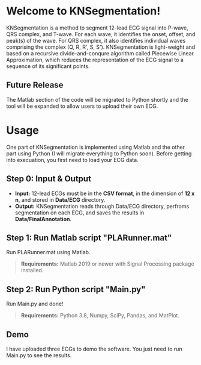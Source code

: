 # Welcome to KNSegmentation!

KNSegmentation is a method to segment 12-lead ECG signal into P-wave, QRS complex, and T-wave. For each wave, it identifies the onset, offset, and peak(s) of the wave. For QRS complex, it also identifies individual waves comprising the complex (Q, R, R', S, S').
KNSegmentation is light-weight and based on a recursive divide-and-conqure algorithm called Piecewise Linear Approximation, which reduces the representation of the ECG signal to a sequence of its significant points.
## Future Release
The Matlab section of the code will be migrated to Python shortly and the tool will be expanded to allow users to upload their own ECG.

# Usage

One part of KNSegmentation is implemented using Matlab and the other part using Python (I will migrate everything to Python soon). Before getting into execuation, you first need to load your ECG data.

## Step 0: Input & Output
- **Input:** 12-lead ECGs must be in the **CSV format**, in the dimension of **12 x n**, and stored in **Data/ECG** directory. 
- **Output:** KNSegmentation reads through Data/ECG directory, perfroms segmentation on each ECG, and saves the results in **Data/FinalAnnotation**.

## Step 1: Run Matlab script "PLARunner.mat"

Run PLARunner.mat using Matlab.
> **Requirements:** Matlab 2019 or newer with Signal Processing package installed.


## Step 2: Run Python script "Main.py"

Run Main.py and done!
> **Requirements:** Python 3.8, Numpy, SciPy, Pandas, and MatPlot.

## Demo

I have uploaded three ECGs to demo the software. You just need to run Main.py to see the results.
